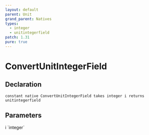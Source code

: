 ```yaml
---
layout: default
parent: Unit
grand_parent: Natives
types:
  - integer
  - unitintegerfield
patch: 1.31
pure: true
---
```


# ConvertUnitIntegerField

## Declaration

```
constant native ConvertUnitIntegerField takes integer i returns unitintegerfield
```

## Parameters
<dl>
  <dt>i `integer`</dt>
  <dd></dd>
</dl>